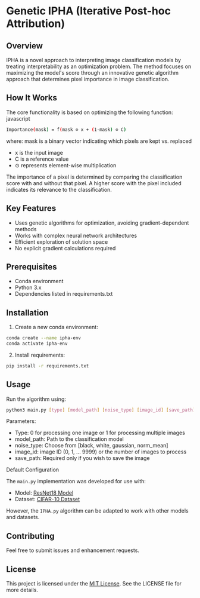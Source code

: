 # Genetic IPHA (Iterative Post-hoc Attribution)

## Overview

IPHA is a novel approach to interpreting image classification models by treating interpretability as an optimization problem. The method focuses on maximizing the model's score through an innovative genetic algorithm approach that determines pixel importance in image classification.

## How It Works
The core functionality is based on optimizing the following function:
javascript

```bash
Importance(mask) = f(mask ⊙ x + (1-mask) ⊙ C)
```

where:
mask is a binary vector indicating which pixels are kept vs. replaced
- x is the input image
- C is a reference value
- ⊙ represents element-wise multiplication

The importance of a pixel is determined by comparing the classification score with and without that pixel. A higher score with the pixel included indicates its relevance to the classification.
## Key Features

- Uses genetic algorithms for optimization, avoiding gradient-dependent methods
- Works with complex neural network architectures
- Efficient exploration of solution space
- No explicit gradient calculations required

## Prerequisites
- Conda environment
- Python 3.x
- Dependencies listed in requirements.txt

## Installation

1. Create a new conda environment:
```bash
conda create --name ipha-env
conda activate ipha-env
```
2. Install requirements:
```bash
pip install -r requirements.txt
```

## Usage
Run the algorithm using:
```bash
python3 main.py [type] [model_path] [noise_type] [image_id] [save_path]
```

Parameters:
- Type: 0 for processing one image or 1 for processing multiple images
- model_path: Path to the classification model
- noise_type: Choose from [black, white, gaussian, norm_mean]
- image_id: image ID (0, 1, ... 9999) or the number of images to process
- save_path: Required only if you wish to save the image

Default Configuration

The `main.py` implementation was developed for use with:

- Model: [ResNet18 Model](https://www.kaggle.com/models/markbarreto/resnet_cifar10/PyTorch/default/1)
- Dataset: [CIFAR-10 Dataset](https://www.cs.toronto.edu/~kriz/cifar.html)

However, the `IPHA.py` algorithm can be adapted to work with other models and datasets.

## Contributing
Feel free to submit issues and enhancement requests.

## License
This project is licensed under the [MIT License](LICENSE). See the LICENSE file for more details.
